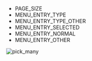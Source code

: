 - PAGE_SIZE
- MENU_ENTRY_TYPE
- MENU_ENTRY_TYPE_OTHER
- MENU_ENTRY_SELECTED
- MENU_ENTRY_NORMAL
- MENU_ENTRY_OTHER

![pick_many](/img/pick_many.png)

